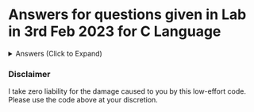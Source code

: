 # Answers for questions given in Lab in 3rd Feb 2023 for C Language
<details>
  <summary>Answers (Click to Expand)</summary>
  <!--
  * [Q1. First digit of fractional part](Lab2-Answers/Lab2-1.c)
  * [Q2. Insert 1 as first digit of fraction part](Lab2-Answers/Lab2-2.c)
  * [Q3. Second digit of fractional part](Lab2-Answers/Lab2-3.c)
  * [Q4. Delete digit before decimal](Lab2-Answers/Lab2-4.c)
  * [Q5. Delete first digit after decimal](Lab2-Answers/Lab2-5.c)
  * [Q6. Delete 2<sup>nd</sup> digit after decimal](Lab2-Answers/Lab2-6.c)
  * [Q7. Insert 1 as digit before decimal](Lab2-Answers/Lab2-7.c)
  * [Q8. Double the digit after decimal](Lab2-Answers/Lab2-8.c)
  * [Q9. Exchange the two digits before decimal](Lab2-Answers/Lab2-9.c)
  * [Q10. Sum of digits around decimal](Lab2-Answers/Lab2-10.c)
  * [Q11. Exchange digits around decimal](Lab2-Answers/Lab2-11.c)
  * [Q12. Sum of first two digits after decimal](Lab2-Answers/Lab2-12.c)
  * [Q13. Find sum of first k digits after decimal](Lab2-Answers/Lab2-13.c)
  * [Q14. Sum of k digits before decimal](Lab2-Answers/Lab2-14.c)
  * [Q15. Delete k<sup>th</sup> digit after decimal](Lab2-Answers/Lab2-15.c)
  -->

</details>

### Disclaimer
I take zero liability for the damage caused to you by this low-effort code. Please use the code above at your discretion.
